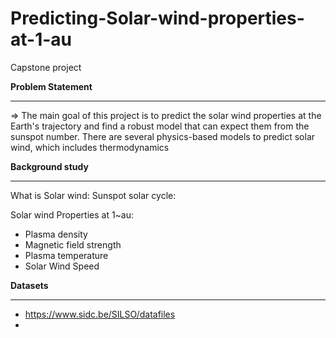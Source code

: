 # Predicting-Solar-wind-properties-at-1-au
Capstone project


**Problem Statement**

---

=> The main goal of this project is to predict the solar wind properties at the Earth's trajectory and find a robust model that can expect them from the sunspot number. There are several physics-based models to predict solar wind, which includes thermodynamics    

**Background study**

---

What is Solar wind:
Sunspot solar cycle:

Solar wind Properties at 1~au:

- Plasma density
- Magnetic field strength
- Plasma temperature
- Solar Wind Speed


**Datasets**

---

- https://www.sidc.be/SILSO/datafiles
- 

